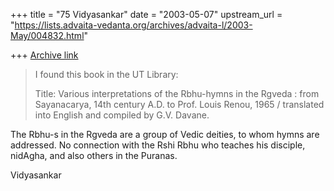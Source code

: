 +++
title = "75 Vidyasankar"
date = "2003-05-07"
upstream_url = "https://lists.advaita-vedanta.org/archives/advaita-l/2003-May/004832.html"

+++
[Archive link](https://lists.advaita-vedanta.org/archives/advaita-l/2003-May/004832.html)

>I found this book in the UT Library:
>
>Title: Various interpretations of the Rbhu-hymns in the Rgveda : from
>Sayanacarya, 14th century A.D. to Prof. Louis Renou,   1965 / translated
>into English and compiled by G.V. Davane.

The Rbhu-s in the Rgveda are a group of Vedic deities, to whom hymns are
addressed. No connection with the Rshi Rbhu who teaches his disciple,
nidAgha, and also others in the Puranas.

Vidyasankar

